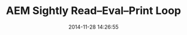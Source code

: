---
layout: post
title:  "AEM Sightly Read–Eval–Print Loop"
date:   2014-11-28 14:26:55
tags: [AEM, Sightly]
full_name: adobe-marketing-cloud/aem-sightly-repl
---